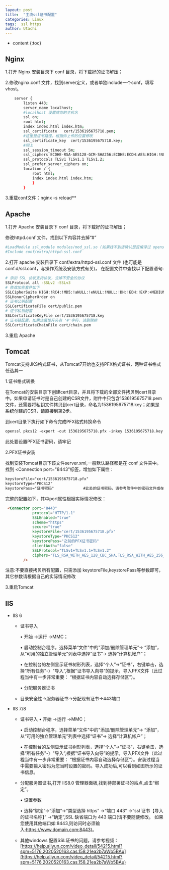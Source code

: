 ```yaml
---
layout: post
title:  "主流ssl证书配置"
categories: Linux
tags:  ssl https
author: Utachi
---
```


* content
{:toc}

## Nginx

1.打开 Nginx 安装目录下 conf 目录，将下载好的证书解压；

2.修改nginx.conf 文件，找到server定义，或者单独include一个conf，填写vhost。 

``` bash
    server {
        listen 443;
        server_name localhost;
        #localhost 设置成你的主机名
        ssl on;
        root html;
        index index.html index.htm;
        ssl_certificate   cert/1536195675718.pem;
        #这里是证书路径，根据你上传的位置修改
        ssl_certificate_key  cert/1536195675718.key;
        #同上
        ssl_session_timeout 5m;
        ssl_ciphers ECDHE-RSA-AES128-GCM-SHA256:ECDHE:ECDH:AES:HIGH:!NULL:!aNULL:!MD5:!ADH:!RC4;
        ssl_protocols TLSv1 TLSv1.1 TLSv1.2;
        ssl_prefer_server_ciphers on;
        location / {
            root html;
            index index.html index.htm;
            }
        }
```





3.重载conf文件：nginx -s reload**

## Apache

1.打开 Apache 安装目录下 conf 目录，将下载好的证书解压；

修改httpd.conf 文件，找到以下内容并去掉“#”

```bash
#LoadModule ssl_module modules/mod_ssl.so (如果找不到请确认是否编译过 openssl 插件)
#Include conf/extra/httpd-ssl.conf
```

2.打开 apache 安装目录下 conf/extra/httpd-ssl.conf 文件 (也可能是conf.d/ssl.conf，与操作系统及安装方式有关)， 在配置文件中查找以下配置语句:

```bash
# 添加 SSL 协议支持协议，去掉不安全的协议
SSLProtocol all -SSLv2 -SSLv3
# 修改加密套件如下
SSLCipherSuite HIGH:!RC4:!MD5:!aNULL:!eNULL:!NULL:!DH:!EDH:!EXP:+MEDIUM
SSLHonorCipherOrder on
# 证书公钥配置
SSLCertificateFile cert/public.pem
# 证书私钥配置
SSLCertificateKeyFile cert/1536195675718.key
# 证书链配置，如果该属性开头有 '#'字符，请删除掉
SSLCertificateChainFile cert/chain.pem
```

3.重启 Apache


## Tomcat

Tomcat支持JKS格式证书，从Tomcat7开始也支持PFX格式证书，两种证书格式任选其一

1.证书格式转换
 
在Tomcat的安装目录下创建cert目录，并且将下载的全部文件拷贝到cert目录中。如果申请证书时是自己创建的CSR文件，附件中只包含1536195675718.pem文件，还需要将私钥文件拷贝到cert目录，命名为1536195675718.key；如果是系统创建的CSR，请直接到第2步。

到cert目录下执行如下命令完成PFX格式转换命令

```markdown
openssl pkcs12 -export -out 1536195675718.pfx -inkey 1536195675718.key -in 1536195675718.pem
```    
此处要设置PFX证书密码，请牢记

2.PFX证书安装

找到安装Tomcat目录下该文件server.xml,一般默认路径都是在 conf 文件夹中。找到 <Connection port="8443"标签，增加如下属性：

```markdown
keystoreFile="cert/1536195675718.pfx"
keystoreType="PKCS12"
keystorePass="证书密码"             #此处的证书密码，请参考附件中的密码文件或在第1步中设置的密码
```

完整的配置如下，其中port属性根据实际情况修改：

```markdown
 <Connector port="8443"
            protocol="HTTP/1.1"
            SSLEnabled="true"
            scheme="https"
            secure="true"
            keystoreFile="cert/1536195675718.pfx"
            keystoreType="PKCS12"
            keystorePass="之前的PFX证书密码"
            clientAuth="false"
            SSLProtocol="TLSv1+TLSv1.1+TLSv1.2"
            ciphers="TLS_RSA_WITH_AES_128_CBC_SHA,TLS_RSA_WITH_AES_256_CBC_SHA,TLS_ECDHE_RSA_WITH_AES_128_CBC_SHA,TLS_ECDHE_RSA_WITH_AES_128_CBC_SHA256,TLS_RSA_WITH_AES_128_CBC_SHA256,TLS_RSA_WITH_AES_256_CBC_SHA256"
        />
```

注意:不要直接拷贝所有配置，只需添加 keystoreFile,keystorePass等参数即可，其它参数请根据自己的实际情况修改

3.重启Tomcat

## IIS
* IIS 6 
    * 证书导入

        • 开始 ->运行 ->MMC；
        
        • 启动控制台程序，选择菜单“文件"中的"添加/删除管理单元”-> “添加”，从“可用的独立管理单元”列表中选择“证书”-> 选择“计算机帐户”；
        
        • 在控制台的左侧显示证书树形列表，选择“个人”->“证书”，右键单击，选择“所有任务"-〉"导入”,根据"证书导入向导”的提示，导入PFX文件（此过程当中有一步非常重要： “根据证书内容自动选择存储区”）。
        
        • 分配服务器证书
    
    *  目录安全性->服务器证书->分配现有证书->443端口
* IIS 7/8
	* 证书导入
		• 开始 ->运行 ->MMC；
		
		• 启动控制台程序，选择菜单“文件"中的"添加/删除管理单元”-> “添加”，从“可用的独立管理单元”列表中选择“证书”-> 选择“计算机帐户”；
		
		• 在控制台的左侧显示证书树形列表，选择“个人”->“证书”，右键单击，选择“所有任务"-〉"导入”,根据"证书导入向导”的提示，导入PFX文件（此过程当中有一步非常重要： “根据证书内容自动选择存储区”）。安装过程当中需要输入密码为您当时设置的密码。导入成功后,可以看到如图所示的证书信息。
		
	* 分配服务器证书,打开 IIS8.0 管理器面板,找到待部署证书的站点,点击“绑定”。
	
		• 设置参数
		
		• 选择“绑定”->“添加”->“类型选择 https” ->“端口 443” ->“ssl 证书【导入的证书名称】” ->“确定”,SSL 缺省端口为 443 端口(请不要随便修改。 如果您使用其他端口如:8443,则访问时必须输入:https://www.domain.com:8443)。
		
	* 其他windows 配置SSL证书的问题，请参考视频：
		[https://help.aliyun.com/video_detail/54215.html?spm=5176.2020520163.cas.158.21ea2b7aWb5BAu](https://help.aliyun.com/video_detail/54215.html?spm=5176.2020520163.cas.158.21ea2b7aWb5BAu)


